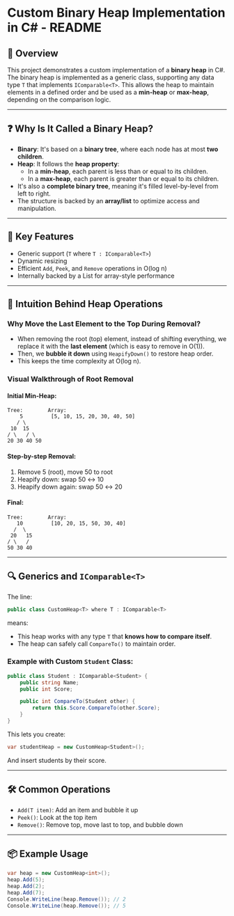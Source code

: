 # Custom Binary Heap Implementation in C# - README

## 📌 Overview
This project demonstrates a custom implementation of a **binary heap** in C#. The binary heap is implemented as a generic class, supporting any data type `T` that implements `IComparable<T>`. This allows the heap to maintain elements in a defined order and be used as a **min-heap** or **max-heap**, depending on the comparison logic.

---

## ❓ Why Is It Called a Binary Heap?
- **Binary**: It's based on a **binary tree**, where each node has at most **two children**.
- **Heap**: It follows the **heap property**:
  - In a **min-heap**, each parent is less than or equal to its children.
  - In a **max-heap**, each parent is greater than or equal to its children.
- It's also a **complete binary tree**, meaning it's filled level-by-level from left to right.
- The structure is backed by an **array/list** to optimize access and manipulation.

---

## 🚀 Key Features
- Generic support (`T` where `T : IComparable<T>`)
- Dynamic resizing
- Efficient `Add`, `Peek`, and `Remove` operations in O(log n)
- Internally backed by a List for array-style performance

---

## 🧠 Intuition Behind Heap Operations

### Why Move the Last Element to the Top During Removal?
- When removing the root (top) element, instead of shifting everything, we replace it with the **last element** (which is easy to remove in O(1)).
- Then, we **bubble it down** using `HeapifyDown()` to restore heap order.
- This keeps the time complexity at O(log n).

### Visual Walkthrough of Root Removal

#### Initial Min-Heap:
```
Tree:        Array:
    5         [5, 10, 15, 20, 30, 40, 50]
   / \ 
 10  15
/ \   / \
20 30 40 50
```

#### Step-by-step Removal:
1. Remove 5 (root), move 50 to root
2. Heapify down: swap 50 ↔ 10
3. Heapify down again: swap 50 ↔ 20

#### Final:
```
Tree:        Array:
   10         [10, 20, 15, 50, 30, 40]
  /  \ 
 20   15
/ \   /
50 30 40
```

---

## 🔍 Generics and `IComparable<T>`

The line:
```csharp
public class CustomHeap<T> where T : IComparable<T>
```
means:
- This heap works with any type `T` that **knows how to compare itself**.
- The heap can safely call `CompareTo()` to maintain order.

### Example with Custom `Student` Class:
```csharp
public class Student : IComparable<Student> {
    public string Name;
    public int Score;

    public int CompareTo(Student other) {
        return this.Score.CompareTo(other.Score);
    }
}
```
This lets you create:
```csharp
var studentHeap = new CustomHeap<Student>();
```
And insert students by their score.

---

## 🛠️ Common Operations
- `Add(T item)`: Add an item and bubble it up
- `Peek()`: Look at the top item
- `Remove()`: Remove top, move last to top, and bubble down

---

## 📦 Example Usage
```csharp
var heap = new CustomHeap<int>();
heap.Add(5);
heap.Add(2);
heap.Add(7);
Console.WriteLine(heap.Remove()); // 2
Console.WriteLine(heap.Remove()); // 5
```